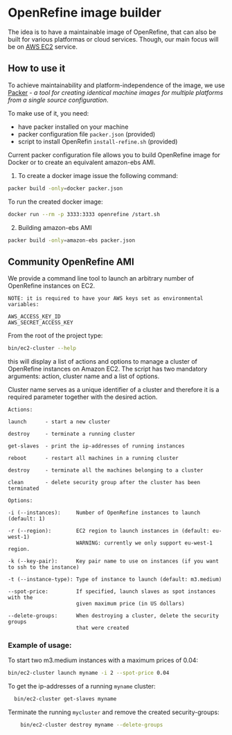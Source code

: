 # OpenRefine image builder

The idea is to have a maintainable image of OpenRefine, that can also be built for various platformas or cloud services.
Though, our main focus will be on [AWS EC2](http://aws.amazon.com/ec2/) service.

## How to use it
To achieve maintainability and platform-independence of the image, we use [Packer](https://packer.io/) - 
_a tool for creating identical machine images for multiple platforms from a single source configuration_.

To make use of it, you need:

* have packer installed on your machine
* packer configuration file `packer.json` (provided)
* script to install OpenRefin `install-refine.sh` (provided)

Current packer configuration file allows you to build OpenRefine image for 
Docker or to create an equivalent amazon-ebs AMI.

1. To create a docker image issue the following command:


```sh
packer build -only=docker packer.json
```

To run the created docker image:

```sh
docker run --rm -p 3333:3333 openrefine /start.sh
```

2. Building amazon-ebs AMI

```sh
packer build -only=amazon-ebs packer.json
```


## Community OpenRefine AMI
 
 We provide a command line tool to launch an arbitrary number of OpenRefine instances on EC2.
 
 ```
 NOTE: it is required to have your AWS keys set as environmental variables:
 
 AWS_ACCESS_KEY_ID
 AWS_SECRET_ACCESS_KEY
 ```
 
 From the root of the project type:
 
  ```sh
  bin/ec2-cluster --help
  ```
 
  this will display a list of actions and options to manage a cluster of OpenRefine instances on Amazon EC2.
  The script has two mandatory arguments: action, cluster name and a list of options.
  
  Cluster name serves as a unique identifier of a cluster and therefore it is a required parameter together with the desired action.
  
  ```
  Actions:
  
  launch      - start a new cluster 
  
  destroy     - terminate a running cluster
  
  get-slaves  - print the ip-addresses of running instances
  
  reboot      - restart all machines in a running cluster
  
  destroy     - terminate all the machines belonging to a cluster
  
  clean       - delete security group after the cluster has been terminated
  ```
  
  ```
  Options:
  
  -i (--instances):     Number of OpenRefine instances to launch (default: 1)
  
  -r (--region):        EC2 region to launch instances in (default: eu-west-1)
                        WARNING: currently we only support eu-west-1 region.
                        
  -k (--key-pair):      Key pair name to use on instances (if you want to ssh to the instance)
  
  -t (--instance-type): Type of instance to launch (default: m3.medium)
  
  --spot-price:         If specified, launch slaves as spot instances with the
                        given maximum price (in US dollars)
                        
  --delete-groups:      When destroying a cluster, delete the security groups
                        that were created                      
  ```
  
  ### Example of usage:
  
  To start two m3.medium instances with a maximum prices of 0.04:
  
  ```sh
  bin/ec2-cluster launch myname -i 2 --spot-price 0.04
  ```
  
  To get the ip-addresses of a running `myname` cluster:
  
  ```sh
    bin/ec2-cluster get-slaves myname
  ```
  
  Terminate the running `mycluster` and remove the created security-groups:
  
  ```sh
      bin/ec2-cluster destroy myname --delete-groups
  ```
  
  
  